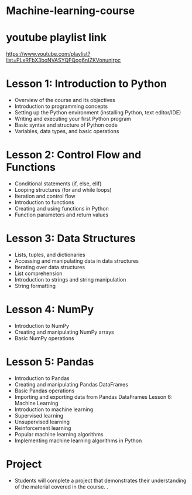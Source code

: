# Machine-learning-course

# youtube playlist link 
https://www.youtube.com/playlist?list=PLxRFbX3boNVASYQFQog6nIZKVonunjrpc


# Lesson 1: Introduction to Python
 *  Overview of the course and its objectives
 *  Introduction to programming concepts
 * Setting up the Python environment (installing Python, text editor/IDE)
 *  Writing and executing your first Python program
 *  Basic syntax and structure of Python code
 *  Variables, data types, and basic operations
# Lesson 2: Control Flow and Functions
 * Conditional statements (if, else, elif)
 *  Looping structures (for and while loops)
 * Iteration and control flow
 * Introduction to functions
 * Creating and using functions in Python
 * Function parameters and return values
# Lesson 3: Data Structures
 * Lists, tuples, and dictionaries
 * Accessing and manipulating data in data structures
 * Iterating over data structures
 * List comprehension
 * Introduction to strings and string manipulation
 * String formatting
# Lesson 4: NumPy
 * Introduction to NumPy
 * Creating and manipulating NumPy arrays
 * Basic NumPy operations
# Lesson 5: Pandas
 * Introduction to Pandas
 * Creating and manipulating Pandas DataFrames
 * Basic Pandas operations
 * Importing and exporting data from Pandas DataFrames
Lesson 6: Machine Learning
 *  Introduction to machine learning
 *  Supervised learning
 * Unsupervised learning
 * Reinforcement learning
 * Popular machine learning algorithms
 * Implementing machine learning algorithms in Python
# Project
 * Students will complete a project that demonstrates their understanding of the
material covered in the course.
.

